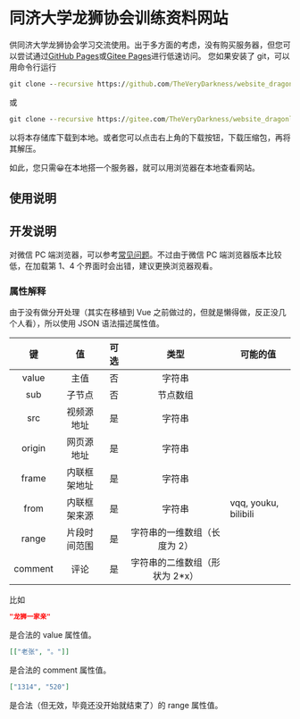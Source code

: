 # 同济大学龙狮协会训练资料网站

供同济大学龙狮协会学习交流使用。出于多方面的考虑，没有购买服务器，但您可以尝试通过[GitHub Pages](https://theverydarkness.github.io/website_dragonlion_sport/)或[Gitee Pages](http://theverydarkness.gitee.io/website_dragonlion_sport/)进行低速访问。
您如果安装了 git，可以用命令行运行

```cmd
git clone --recursive https://github.com/TheVeryDarkness/website_dragonlion_sport.git
```

或

```cmd
git clone --recursive https://gitee.com/TheVeryDarkness/website_dragonlion_sport.git
```

以将本存储库下载到本地。或者您可以点击右上角的下载按钮，下载压缩包，再将其解压。

如此，您只需:grinning:在本地搭一个服务器，就可以用浏览器在本地查看网站。

## 使用说明

## 开发说明

对微信 PC 端浏览器，可以参考[常见问题](https://work.weixin.qq.com/api/doc/90001/90148/90457)。不过由于微信 PC 端浏览器版本比较低，在加载第 1、4 个界面时会出错，建议更换浏览器观看。

### 属性解释

由于没有做分开处理（其实在移植到 Vue 之前做过的，但就是懒得做，反正没几个人看），所以使用 JSON 语法描述属性值。

|   键    |      值      | 可选 |              类型               | 可能的值             |
| :-----: | :----------: | :--: | :-----------------------------: | -------------------- |
|  value  |     主值     |  否  |             字符串              |
|   sub   |    子节点    |  否  |            节点数组             |
|   src   |  视频源地址  |  是  |             字符串              |
| origin  |  网页源地址  |  是  |             字符串              |
|  frame  | 内联框架地址 |  是  |             字符串              |
|  from   | 内联框架来源 |  是  |             字符串              | vqq, youku, bilibili |
|  range  | 片段时间范围 |  是  |  字符串的一维数组（长度为 2）   |
| comment |     评论     |  是  | 字符串的二维数组（形状为 2\*x） |

比如

```json
"龙狮一家亲"
```

是合法的 value 属性值。

```json
[["老张", "。"]]
```

是合法的 comment 属性值。

```json
["1314", "520"]
```

是合法（但无效，毕竟还没开始就结束了）的 range 属性值。
